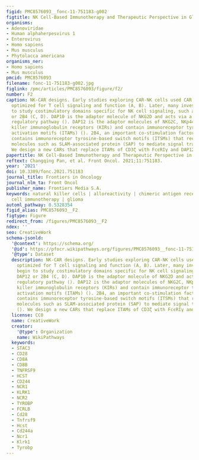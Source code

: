 ```yaml
---
figid: PMC8576093__fonc-11-751183-g002
figtitle: NK Cell-Based Immunotherapy and Therapeutic Perspective in Gliomas
organisms:
- Adenoviridae
- Human alphaherpesvirus 1
- Enterovirus
- Homo sapiens
- Mus musculus
- Phytolacca americana
organisms_ner:
- Homo sapiens
- Mus musculus
pmcid: PMC8576093
filename: fonc-11-751183-g002.jpg
figlink: /pmc/articles/PMC8576093/figure/f2/
number: F2
caption: NK-CAR designs. Early studies exploring CAR-NK cells used CAR constructs
  optimized for T cell signaling and function (A, B). Later, many investigators begin
  to study costimulatory domains specific for NK cell signaling, such as DAP10, DAP12
  or 2B4 (C, D). DAP10 is the adaptor molecule of NKG2D and acts via a Syk-independent
  regulatory pathway (). DAP12 is the adaptor molecules of NKG2C, NKp44 and activating
  killer immunoglobulin receptors (KIRs) and contain immunoreceptor tyrosine-based
  activation motifs (ITAMs) (). 2B4, an important co-stimulation factor of NK activation,
  contains immunoreceptor tyrosine-based switch motifs (ITSMs) that recruit adaptor
  molecules such as SLAM-associated protein (SAP) to mediate signal transduction ().
  We design a new CARs that replace ITAMs of CD3ζ with FcϵRIγ and DAP12 (E).
papertitle: NK Cell-Based Immunotherapy and Therapeutic Perspective in Gliomas.
reftext: Changqing Pan, et al. Front Oncol. 2021;11:751183.
year: '2021'
doi: 10.3389/fonc.2021.751183
journal_title: Frontiers in Oncology
journal_nlm_ta: Front Oncol
publisher_name: Frontiers Media S.A.
keywords: natural killer cells | alloreactivity | chimeric antigen receptor | adoptive
  cell immunotherapy | glioma
automl_pathway: 0.5328354
figid_alias: PMC8576093__F2
figtype: Figure
redirect_from: /figures/PMC8576093__F2
ndex: ''
seo: CreativeWork
schema-jsonld:
  '@context': https://schema.org/
  '@id': https://pfocr.wikipathways.org/figures/PMC8576093__fonc-11-751183-g002.html
  '@type': Dataset
  description: NK-CAR designs. Early studies exploring CAR-NK cells used CAR constructs
    optimized for T cell signaling and function (A, B). Later, many investigators
    begin to study costimulatory domains specific for NK cell signaling, such as DAP10,
    DAP12 or 2B4 (C, D). DAP10 is the adaptor molecule of NKG2D and acts via a Syk-independent
    regulatory pathway (). DAP12 is the adaptor molecules of NKG2C, NKp44 and activating
    killer immunoglobulin receptors (KIRs) and contain immunoreceptor tyrosine-based
    activation motifs (ITAMs) (). 2B4, an important co-stimulation factor of NK activation,
    contains immunoreceptor tyrosine-based switch motifs (ITSMs) that recruit adaptor
    molecules such as SLAM-associated protein (SAP) to mediate signal transduction
    (). We design a new CARs that replace ITAMs of CD3ζ with FcϵRIγ and DAP12 (E).
  license: CC0
  name: CreativeWork
  creator:
    '@type': Organization
    name: WikiPathways
  keywords:
  - STAC3
  - CD28
  - CD8A
  - CD8B
  - TNFRSF9
  - HCST
  - CD244
  - NCR1
  - KLRK1
  - NCR2
  - TYROBP
  - FCRLB
  - Cd28
  - Tnfrsf9
  - Hcst
  - Cd244a
  - Ncr1
  - Klrk1
  - Tyrobp
---
```

